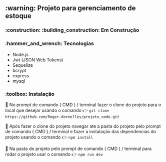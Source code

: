 
<h2> :warning: Projeto para gerenciamento de estoque</h2>

<h3> :construction: :building_construction: Em Construção </h3>

<h3> :hammer_and_wrench: Tecnologias</h3>

- Node.js
- Jwt (JSON Web Tokens)
- Sequelize
- bcrypt
- express
- mysql

<h3> :toolbox: Instalação </h3>

:wrench: No prompt de comando ( CMD ) / terminal fazer o clone do projeto para o local que desejar usando o comando  :point_right: `git clone https://github.com/Roger-dornelles/projeto_node.git ` 

:wrench: Após fazer o clone do projeto navegar ate a pasta do projeto pelo prompt de comando ( CMD ) / terminal e fazer a instalação das dependencias do projeto usando o comando :point_right: `npm install`

:wrench: Na pasta do projeto pelo prompt de comando ( CMD ) / terminal para rodar o projeto usar o comando :point_right: `npm run dev`
